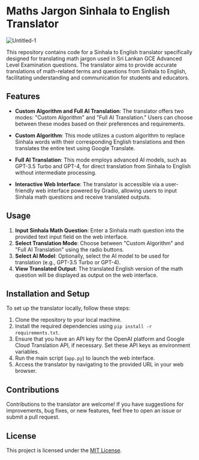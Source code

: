 # Maths Jargon Sinhala to English Translator

![Untitled-1](https://github.com/Sinhala-Typing/mathematics-translator-ai/assets/36286877/27ed59c1-9983-4f40-9f69-5b224099cb3a)


This repository contains code for a Sinhala to English translator specifically designed for translating math jargon used in Sri Lankan GCE Advanced Level Examination questions. The translator aims to provide accurate translations of math-related terms and questions from Sinhala to English, facilitating understanding and communication for students and educators.

## Features

- **Custom Algorithm and Full AI Translation**: The translator offers two modes: "Custom Algorithm" and "Full AI Translation." Users can choose between these modes based on their preferences and requirements.
- **Custom Algorithm**: This mode utilizes a custom algorithm to replace Sinhala words with their corresponding English translations and then translates the entire text using Google Translate.
- **Full AI Translation**: This mode employs advanced AI models, such as GPT-3.5 Turbo and GPT-4, for direct translation from Sinhala to English without intermediate processing.

- **Interactive Web Interface**: The translator is accessible via a user-friendly web interface powered by Gradio, allowing users to input Sinhala math questions and receive translated outputs.

## Usage

1. **Input Sinhala Math Question**: Enter a Sinhala math question into the provided text input field on the web interface.
2. **Select Translation Mode**: Choose between "Custom Algorithm" and "Full AI Translation" using the radio buttons.
3. **Select AI Model**: Optionally, select the AI model to be used for translation (e.g., GPT-3.5 Turbo or GPT-4).
4. **View Translated Output**: The translated English version of the math question will be displayed as output on the web interface.

## Installation and Setup

To set up the translator locally, follow these steps:

1. Clone the repository to your local machine.
2. Install the required dependencies using `pip install -r requirements.txt`.
3. Ensure that you have an API key for the OpenAI platform and Google Cloud Translation API, if necessary. Set these API keys as environment variables.
4. Run the main script (`app.py`) to launch the web interface.
5. Access the translator by navigating to the provided URL in your web browser.

## Contributions

Contributions to the translator are welcome! If you have suggestions for improvements, bug fixes, or new features, feel free to open an issue or submit a pull request.

## License

This project is licensed under the [MIT License](LICENSE).

